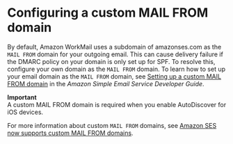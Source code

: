 # Configuring a custom MAIL FROM domain<a name="custom-mail-from-domain"></a>

By default, Amazon WorkMail uses a subdomain of amazonses\.com as the `MAIL FROM` domain for your outgoing email\. This can cause delivery failure if the DMARC policy on your domain is only set up for SPF\. To resolve this, configure your own domain as the `MAIL FROM` domain\. To learn how to set up your email domain as the `MAIL FROM` domain, see [Setting up a custom MAIL FROM domain](https://docs.aws.amazon.com/ses/latest/DeveloperGuide/mail-from.html) in the *Amazon Simple Email Service Developer Guide*\.

**Important**  
A custom MAIL FROM domain is required when you enable AutoDiscover for iOS devices\.

For more information about custom `MAIL FROM` domains, see [ Amazon SES now supports custom MAIL FROM domains](http://aws.amazon.com/blogs/messaging-and-targeting/amazon-ses-now-supports-custom-mail-from-domains/)\.